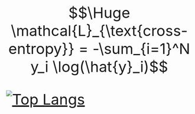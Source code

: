<div style="font-size: 40px;">

```math
\Huge \mathcal{L}_{\text{cross-entropy}} = -\sum_{i=1}^N y_i \log(\hat{y}_i)
```

[![Top Langs](https://github-readme-stats.vercel.app/api/top-langs/?username=wuallenwu&layout=pie)](https://github.com/anuraghazra/github-readme-stats)

